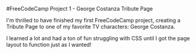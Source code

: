 #FreeCodeCamp Project 1 - George Costanza Tribute Page

I'm thrilled to have finished my first FreeCodeCamp project, creating a Tribute Page to one of my favorite TV characters: George Costanza.

I learned a lot and had a ton of fun struggling with CSS until I got the page layout to function just as I wanted!